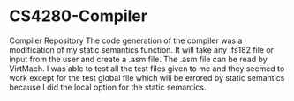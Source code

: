 # CS4280-Compiler
Compiler Repository
The code generation of the compiler was a modification of my static 
semantics function. It will take any .fs182 file or input from the 
user and create a .asm file. The .asm file can be read by VirtMach.
I was able to test all the test files given to me and they seemed
to work except for the test global file which will be errored by 
static semantics because I did the local option for the static 
semantics. 
